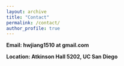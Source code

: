 ```yaml
---
layout: archive
title: "Contact"
permalink: /contact/
author_profile: true
---
```


<b>Email<b>: hwjiang1510 at gmail.com <br>

<b>Location<b>: Atkinson Hall 5202, UC San Diego


